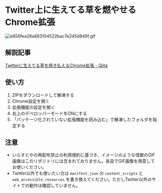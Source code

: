# Twitter上に生えてる草を燃やせるChrome拡張

![e856fea28a883104522bac7e245d849f.gif](https://qiita-image-store.s3.ap-northeast-1.amazonaws.com/0/265114/d9a050c3-7262-a94d-ef58-a8e3ce16ea1d.gif)

## 解説記事

[Twitterに生えてる草を焼き払えるChrome拡張 - Qiita](https://qiita.com/mega_yadoran/private/e9ef504e8a3de4293e62)

## 使い方

1. ZIPをダウンロードして解凍する
2. Chrome設定を開く
3. 拡張機能の設定を開く
4. 右上のデベロッパーモードをONにする
5. 「パッケージ化されていない拡張機能を読み込む」で解凍したフォルダを指定する

## 注意
- いらすとやの再配布禁止の利用規約に基づき、イメージのような怪獣のGIF画像はこのリポジトリには含まれておりません。各自でGIF画像を用意してお使いください。
- Twitter以外でも使いたい方は `manifest.json` の `content_scripts` と `web_accessible_resources` を書き換えてください。ただしTwitter以外のサイトでの動作は確認していません。